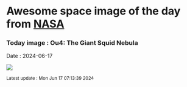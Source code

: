 
# Awesome space image of the day from [NASA](https://api.nasa.gov/)

### Today image : Ou4: The Giant Squid Nebula
Date : 2024-06-17

![](https://apod.nasa.gov/apod/image/2406/SquidOu4_Linde_960.jpg)

<small>Latest update : Mon Jun 17 07:13:39 2024</small>
        